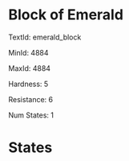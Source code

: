 # Block of Emerald

TextId: emerald_block

MinId: 4884

MaxId: 4884

Hardness: 5

Resistance: 6


Num States: 1

# States
```

```